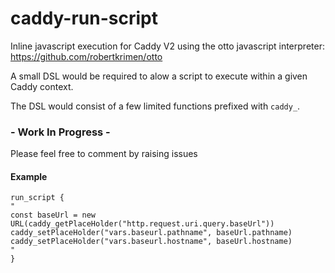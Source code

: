 # caddy-run-script

Inline javascript execution for Caddy V2 using the otto javascript interpreter: https://github.com/robertkrimen/otto

A small DSL would be required to alow a script to execute within a given Caddy context.

The DSL would consist of a few limited functions prefixed with `caddy_`.

### - Work In Progress -

Please feel free to comment by raising issues

#### Example
```
run_script {
"
const baseUrl = new URL(caddy_getPlaceHolder("http.request.uri.query.baseUrl"))
caddy_setPlaceHolder("vars.baseurl.pathname", baseUrl.pathname)
caddy_setPlaceHolder("vars.baseurl.hostname", baseUrl.hostname)
"
}
```
